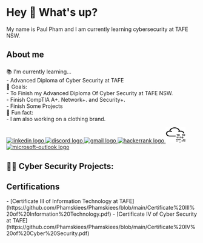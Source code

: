<h1 align="left">Hey 👋 What's up?</h1>

<p align="left">My name is Paul Pham and I am currently learning cybersecurity at TAFE NSW.</p>

<h2 align="left">About me</h2>

###

<p align="left">📚 I'm currently learning...<br>- Advanced Diploma of Cyber Security at TAFE
  <br>🎯 Goals: <br>- To Finish my Advanced Diploma Of Cyber Security at TAFE NSW.<br>- Finish CompTIA A+. Network+. and Security+.<br>- Finish Some Projects<br>
  🎲 Fun fact: <br>- I am also working on a clothing brand.</p>


<div align="left">
  <a href="https://www.linkedin.com/in/paul-pham-96463a257/" target="_blank">
    <img src="https://raw.githubusercontent.com/maurodesouza/profile-readme-generator/master/src/assets/icons/social/linkedin/default.svg" width="52" height="40" alt="linkedin logo"  />
  </a>
  <a href="https://discord.com/duypham02" target="_blank">
    <img src="https://raw.githubusercontent.com/maurodesouza/profile-readme-generator/master/src/assets/icons/social/discord/default.svg" width="52" height="40" alt="discord logo"  />
  </a>
  <a href="paulpham097@gmail.com" target="_blank">
    <img src="https://raw.githubusercontent.com/maurodesouza/profile-readme-generator/master/src/assets/icons/social/gmail/default.svg" width="52" height="40" alt="gmail logo"  />
  </a>
  <a href="https://www.hackerrank.com/profile/paulpham097" target="_blank">
    <img src="https://raw.githubusercontent.com/maurodesouza/profile-readme-generator/master/src/assets/icons/social/hackerrank/default.svg" width="52" height="40" alt="hackerrank logo"  />
  </a>
  <a href="https://tryhackme.com/r/p/paulpham097" target="_blank">
    <img src="https://raw.githubusercontent.com/maurodesouza/profile-readme-generator/master/src/assets/icons/social/tryhackme/default.svg" width="52" height="40" alt="tryhackme logo"  />
  </a>
  <a href="paulduypham@outlook.com" target="_blank">
    <img src="https://raw.githubusercontent.com/maurodesouza/profile-readme-generator/master/src/assets/icons/social/microsoft-outlook/default.svg" width="52" height="40" alt="microsoft-outlook logo"  />
  </a>
</div>

<h2>👨‍💻 Cyber Security Projects:</h2>

<h2> Certifications</h2>
- [Certificate III of Information Technology at TAFE] (https://github.com/Phamskiees/Phamskiees/blob/main/Certificate%20III%20of%20Information%20Technology.pdf)
- [Certificate IV of Cyber Security at TAFE] (https://github.com/Phamskiees/Phamskiees/blob/main/Certificate%20IV%20of%20Cyber%20Security.pdf)
